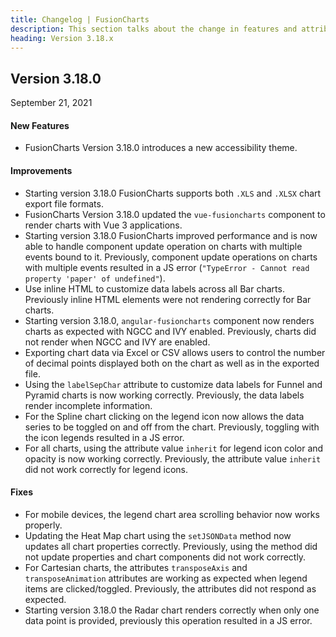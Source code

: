 ```yaml
---
title: Changelog | FusionCharts
description: This section talks about the change in features and attributes with latest released version.
heading: Version 3.18.x
---
```


<h2 class="sub-heading">Version 3.18.0</h2>

<p class="release-date">September 21, 2021</p>

<h4>New Features</h4>

-  FusionCharts Version 3.18.0 introduces a new accessibility theme.

<h4>Improvements</h4>

-  Starting version 3.18.0 FusionCharts supports both `.XLS` and `.XLSX` chart export file formats.
-  FusionCharts Version 3.18.0 updated the `vue-fusioncharts` component to render charts with Vue 3 applications.
-  Starting version 3.18.0 FusionCharts improved performance and is now able to handle component update operation on charts with multiple events bound to it. Previously, component update operations on charts with multiple events resulted in a JS error (`"TypeError - Cannot read property 'paper' of undefined"`).
-  Use inline HTML to customize data labels across all Bar charts. Previously inline HTML elements were not rendering correctly for Bar charts.
-  Starting version 3.18.0, `angular-fusioncharts` component now renders charts as expected with NGCC and IVY enabled. Previously, charts did not render when NGCC and IVY are enabled.
-  Exporting chart data via Excel or CSV allows users to control the number of decimal points displayed both on the chart as well as in the exported file.
-  Using the `labelSepChar` attribute to customize data labels for Funnel and Pyramid charts is now working correctly. Previously, the data labels render incomplete information.
-  For the Spline chart clicking on the legend icon now allows the data series to be toggled on and off from the chart. Previously, toggling with the icon legends resulted in a JS error.
-  For all charts, using the attribute value `inherit` for legend icon color and opacity is now working correctly. Previously, the attribute value `inherit` did not work correctly for legend icons.

<h4>Fixes</h4>

-  For mobile devices, the legend chart area scrolling behavior now works properly.
-  Updating the Heat Map chart using the `setJSONData` method now updates all chart properties correctly. Previously, using the method did not update properties and chart components did not work correctly.
-  For Cartesian charts, the attributes `transposeAxis` and `transposeAnimation` attributes are working as expected when legend items are clicked/toggled. Previously, the attributes did not respond as expected.
-  Starting version 3.18.0 the Radar chart renders correctly when only one data point is provided, previously this operation resulted in a JS error.

